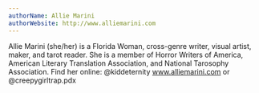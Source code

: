 ```yaml
---
authorName: Allie Marini 
authorWebsite: http://www.alliemarini.com
---
```

Allie Marini (she/her) is a Florida Woman, cross-genre writer, visual artist, maker, and tarot reader. She is  a member of Horror Writers of America, American Literary Translation Association, and National Tarosophy Association. Find her online: @kiddeternity  www.alliemarini.com or @creepygirltrap.pdx
